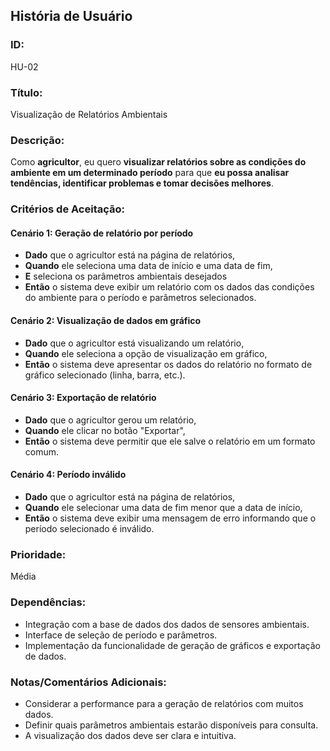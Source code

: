 ## **História de Usuário**

### **ID:**  
HU-02

### **Título:**  
Visualização de Relatórios Ambientais

### **Descrição:**  
Como **agricultor**, eu quero **visualizar relatórios sobre as condições do ambiente em um determinado período** para que **eu possa analisar tendências, identificar problemas e tomar decisões melhores**.

### **Critérios de Aceitação:**

#### Cenário 1: Geração de relatório por período
- **Dado** que o agricultor está na página de relatórios,
- **Quando** ele seleciona uma data de início e uma data de fim,
- **E** seleciona os parâmetros ambientais desejados
- **Então** o sistema deve exibir um relatório com os dados das condições do ambiente para o período e parâmetros selecionados.

#### Cenário 2: Visualização de dados em gráfico
- **Dado** que o agricultor está visualizando um relatório,
- **Quando** ele seleciona a opção de visualização em gráfico,
- **Então** o sistema deve apresentar os dados do relatório no formato de gráfico selecionado (linha, barra, etc.).

#### Cenário 3: Exportação de relatório
- **Dado** que o agricultor gerou um relatório,
- **Quando** ele clicar no botão "Exportar",
- **Então** o sistema deve permitir que ele salve o relatório em um formato comum.

#### Cenário 4: Período inválido
- **Dado** que o agricultor está na página de relatórios,
- **Quando** ele selecionar uma data de fim menor que a data de início,
- **Então** o sistema deve exibir uma mensagem de erro informando que o período selecionado é inválido.

### **Prioridade:**  
Média

### **Dependências:**  
- Integração com a base de dados dos dados de sensores ambientais.
- Interface de seleção de período e parâmetros.
- Implementação da funcionalidade de geração de gráficos e exportação de dados.

### **Notas/Comentários Adicionais:**
- Considerar a performance para a geração de relatórios com muitos dados.
- Definir quais parâmetros ambientais estarão disponíveis para consulta.
- A visualização dos dados deve ser clara e intuitiva.
